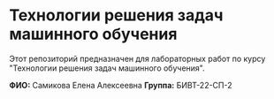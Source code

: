 # Технологии решения задач машинного обучения

Этот репозиторий предназначен для лабораторных работ по курсу "Технологии решения задач машинного обучения".

**ФИО:** Самикова Елена Алексеевна
**Группа:** БИВТ-22-СП-2
